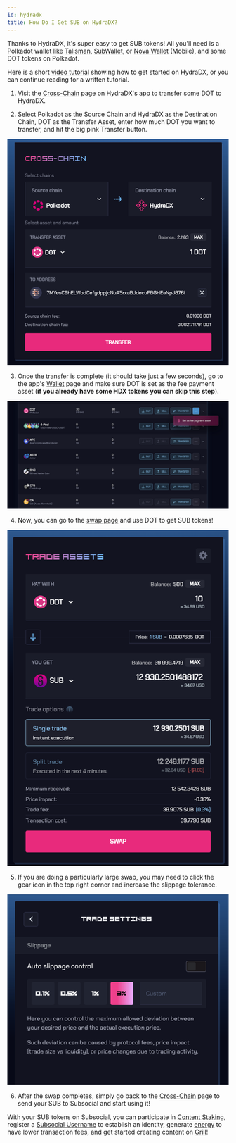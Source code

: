 ```yaml
---
id: hydradx
title: How Do I Get SUB on HydraDX?
---
```


Thanks to HydraDX, it's super easy to get SUB tokens! All you'll need is a Polkadot wallet 
like [Talisman](https://talisman.xyz/), [SubWallet](https://www.subwallet.app/), or [Nova Wallet](https://novawallet.io/) (Mobile), 
and some DOT tokens on Polkadot.

Here is a short [video tutorial](https://www.youtube.com/watch?v=Gs0y3FECzro&ab_channel=SubsocialNetwork) showing how to get started on HydraDX, 
or you can continue reading for a written tutorial.

1. Visit the [Cross-Chain](https://app.hydradx.io/cross-chain?referral=SUBSOCIAL) page on HydraDX's app to transfer some DOT to HydraDX.
  
2. Select Polkadot as the Source Chain and HydraDX as the Destination Chain, DOT as the Transfer Asset,
enter how much DOT you want to transfer, and hit the big pink Transfer button.

![](../../../static/img/GetSUB/hydra1.png)

3. Once the transfer is complete (it should take just a few seconds),
go to the app's [Wallet](https://app.hydradx.io/wallet/assets?referral=SUBSOCIAL) page and make sure DOT is set
as the fee payment asset (**if you already have some HDX tokens you can skip this step**).

![](../../../static/img/GetSUB/hydra2.png)

4. Now, you can go to the [swap page](https://app.hydradx.io/trade/swap?referral=SUBSOCIAL) and use DOT to get SUB tokens!

![](../../../static/img/GetSUB/hydra3.png)

5. If you are doing a particularly large swap, you may need to click the gear icon in the top right corner and increase the slippage tolerance.

![](../../../static/img/GetSUB/hydra4.png)

6. After the swap completes, simply go back to the [Cross-Chain](https://app.hydradx.io/cross-chain?referral=SUBSOCIAL) page
to send your SUB to Subsocial and start using it!

With your SUB tokens on Subsocial, you can participate in [Content Staking](https://grillapp.net/c/staking), 
register a [Subsocial Username](https://grillapp.net/dd) to establish an identity, 
generate [energy](https://grillapp.net/energy) to have lower transaction fees, 
and get started creating content on [Grill](https://grillapp.net/)!
